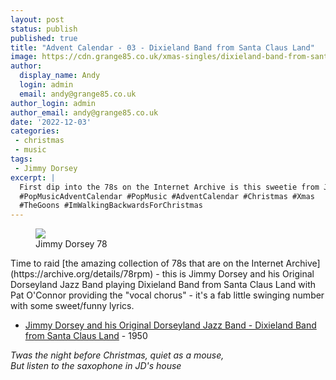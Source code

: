 ```yaml
---
layout: post
status: publish
published: true
title: "Advent Calendar - 03 - Dixieland Band from Santa Claus Land"
image: https://cdn.grange85.co.uk/xmas-singles/dixieland-band-from-santa-claus-land.jpg
author:
  display_name: Andy
  login: admin
  email: andy@grange85.co.uk
author_login: admin
author_email: andy@grange85.co.uk
date: '2022-12-03'
categories:
 - christmas
 - music
tags:
 - Jimmy Dorsey
excerpt: |
  First dip into the 78s on the Internet Archive is this sweetie from Jimmy Dorsey and his band and featuring Pat O'Connor on the vocal.
  #PopMusicAdventCalendar #PopMusic #AdventCalendar #Christmas #Xmas
  #TheGoons #ImWalkingBackwardsForChristmas
---
```

<figure class="aligncenter"><img src="https://cdn.grange85.co.uk/xmas-singles/dixieland-band-from-santa-claus-land.jpg" class="img-responsive" /><figcaption>Jimmy Dorsey 78</figcaption></figure>
Time to raid [the amazing collection of 78s that are on the Internet Archive](https://archive.org/details/78rpm) - this is Jimmy Dorsey and his Original Dorseyland Jazz Band playing Dixieland Band from Santa Claus Land with Pat O'Connor providing the "vocal chorus" - it's a fab little swinging number with some sweet/funny lyrics.

 - [Jimmy Dorsey and his Original Dorseyland Jazz Band - Dixieland Band from Santa Claus Land](https://archive.org/details/78_dixieland-band-from-santa-claus-land_jimmy-dorsey-and-his-original-dorseyland-jazz_gbia0019093b/Dixie+-+Jimmy+Dorsey+and+his+Original+Dorseyland+Jazz+Band.flac) - 1950

_Twas the night before Christmas, quiet as a mouse,  
But listen to the saxophone in JD's house_

